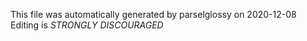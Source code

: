 This file was automatically generated by parselglossy on 2020-12-08
Editing is *STRONGLY DISCOURAGED*
